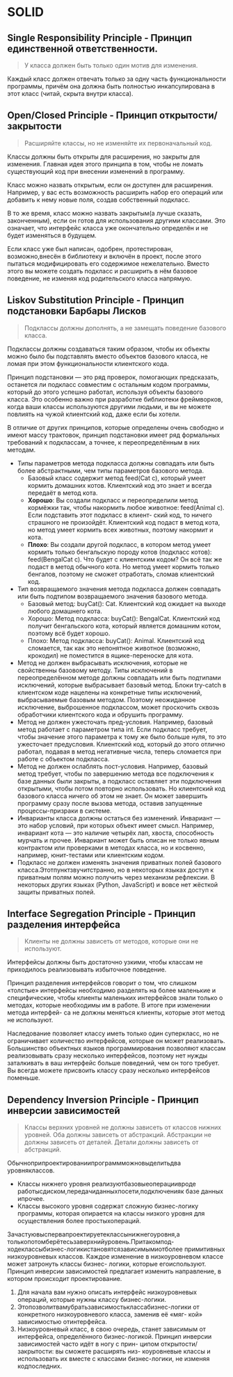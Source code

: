 # SOLID

## Single Responsibility Principle - Принцип единственной ответственности.

> У класса должен быть только один мотив для изменения.

Каждый класс должен отвечать только за одну часть функциональности программы,
причём она должна быть полностью инкапсулирована в этот класс
(читай, скрыта внутри класса).

## Open/Closed Principle - Принцип открытости/закрытости

> Расширяйте классы, но не изменяйте их первоначальный код.

Классы должны быть открыты для расширения, но закрыты для изменения. Главная
идея этого принципа в том, чтобы не ломать существующий код при
внесении изменений в программу.

Класс можно назвать открытым, если он доступен для расширения. Например, у вас
есть возможность расширить набор его операций или добавить к нему новые поля,
создав собственный подкласс.

В то же время, класс можно назвать закрытым(а лучше сказать, законченным), если
он готов для использования другими классами. Это означает, что интерфейс класса
уже окончательно определён и не будет изменяться в будущем.

Если класс уже был написан, одобрен, протестирован, возможно,внесён в библиотеку
и включён в проект, после этого пытаться модифицировать его содержимое
нежелательно. Вместо этого вы можете создать подкласс и расширить в нём базовое
поведение, не изменяя код родительского класса напрямую.

## Liskov Substitution Principle - Принцип подстановки Барбары Лисков

> Подклассы должны дополнять, а не замещать поведение базового класса.

Подклассы должны создаваться таким образом, чтобы их объекты можно было бы
подставлять вместо объектов базового класса, не ломая при этом функциональности
клиентского кода.

Принцип подстановки — это ряд проверок, помогающих предсказать, останется
ли подкласс совместим с остальным кодом программы, который до этого успешно
работал, используя объекты базового класса. Это особенно важно при разработке
библиотеки фреймворков, когда ваши классы используются другими людьми, и вы не
можете повлиять на чужой клиентский код, даже если бы хотели.

В отличие от других принципов, которые определены очень свободно и имеют массу
трактовок, принцип подстановки имеет ряд формальных требований к подклассам, а
точнее, к переопределённым в них методам.

- Типы параметров метода подкласса должны совпадать или
  быть более абстрактными, чем типы параметров базового метода.
    - Базовый класс содержит метод feed(Cat c), который умеет кормить домашних
      котов. Клиентский код это знает и всегда передаёт в метод кота.
    - **Хорошо**: Вы создали подкласс и переопределили метод
      кормёжки так, чтобы накормить любое животное:
      feed(Animal c). Если подставить этот подкласс в клиент-
      ский код, то ничего страшного не произойдёт. Клиентский
      код подаст в метод кота, но метод умеет кормить всех
      животных, поэтому накормит и кота.
    - **Плохо**: Вы создали другой подкласс, в котором метод умеет кормить
      только бенгальскую породу котов (подкласс котов): feed(BengalCat c). Что
      будет с клиентским кодом? Он всё так же подаст в метод обычного кота. Но
      метод умеет кормить только бенгалов, поэтому не сможет отработать, сломав
      клиентский код.
- Тип возвращаемого значения метода подкласса должен совпадать или быть подтипом
  возвращаемого значения базового метода.
    - Базовый метод: buyCat(): Cat. Клиентский код ожидает на выходе любого
      домашнего кота.
    - Хорошо: Метод подкласса: buyCat(): BengalCat. Клиентский код получит
      бенгальского кота, который является домашним котом, поэтому всё будет
      хорошо.
    - Плохо: Метод подкласса: buyCat(): Animal. Клиентский
      код сломается, так как это непонятное животное (возможно, крокодил)
      не поместится в ящике-переноске для кота.
- Метод не должен выбрасывать исключения, которые не свойственны базовому
  методу. Типы исключений в переопределённом методе должны совпадать или быть
  подтипами исключений, которые выбрасывает базовый метод. Блоки try-catch в
  клиентском коде нацелены на конкретные типы исключений, выбрасываемые базовым
  методом. Поэтому неожиданное исключение, выброшенное подклассом, может
  проскочить сквозь обработчики клиентского кода и обрушить программу.
- Метод не должен ужесточать пред-условия. Например, базовый метод работает с
  параметром типа int. Если подкласс требует, чтобы значение этого параметра к
  тому же было больше нуля, то это ужесточает предусловия. Клиентский код,
  который до этого отлично работал, подавая в метод негативные числа, теперь
  сломается при работе с объектом подкласса.
- Метод не должен ослаблять пост-условия. Например, базовый метод требует, чтобы
  по завершению метода все подключения к базе данных были закрыты, а подкласс
  оставляет эти подключения открытыми, чтобы потом повторно использовать. Но
  клиентский код базового класса ничего об этом не знает. Он может завершить
  программу сразу после вызова метода, оставив запущенные процессы-призраки в
  системе.
- Инварианты класса должны остаться без изменений. Инвариант — это набор
  условий, при которых объект имеет смысл. Например, инвариант кота — это
  наличие четырёх лап, хвоста, способность мурчать и прочее. Инвариант может
  быть описан не только явным контрактом или проверками в методах класса, но и
  косвенно, например, юнит-тестами или клиентским кодом.
- Подкласс не должен изменять значения приватных полей базового
  класса.Этотпунктзвучитстранно, но в некоторых языках доступ к приватным полям
  можно получить через механизм рефлексии. В некоторых других языках (Python,
  JavaScript) и вовсе нет жёсткой защиты приватных полей.

## Interface Segregation Principle - Принцип разделения интерфейса

> Клиенты не должны зависеть от методов, которые они не используют.

Интерфейсы должны быть достаточно узкими, чтобы классам не приходилось
реализовывать
избыточное поведение.

Принцип разделения интерфейсов говорит о том, что слишком «толстые» интерфейсы
необходимо разделять на более маленькие и специфические, чтобы клиенты маленьких
интерфейсов знали только о методах, которые необходимы им в работе. В итоге при
изменении метода интерфей- са не должны меняться клиенты, которые этот метод не
используют.

Наследование позволяет классу иметь только один суперкласс, но не ограничивает
количество интерфейсов, которые он может реализовать. Большинство объектных
языков программирования позволяют классам реализовывать сразу несколько
интерфейсов, поэтому нет нужды заталкивать в ваш интерфейс больше поведений, чем
он того требует. Вы всегда можете присвоить классу сразу несколько интерфейсов
поменьше.

## Dependency Inversion Principle - Принцип инверсии зависимостей

> Классы верхних уровней не должны зависеть от классов нижних уровней. Оба
> должны зависеть от абстракций. Абстракции не должны зависеть от деталей.
> Детали должны зависеть от абстракций.



Обычноприпроектированиипрограммможновыделитьдва
уровняклассов.

- Классы нижнего уровня реализуютбазовыеоперациивроде
  работысдиском,передачиданныхпосети,подключенияк
  базе данных ипрочее.
- Классы высокого уровня содержат сложную бизнес-логику
  программы, которая опирается на классы низкого уровня
  для осуществления более простыхопераций.

Зачастуювыспервапроектируетеклассынижнегоуровня,а
толькопотомберётесьзаверхнийуровень.Притакомпод-
ходеклассыбизнес-логикистановятсязависимымиотболее
примитивных низкоуровневых классов. Каждое изменение
в низкоуровневом классе может затронуть классы бизнес-
логики, которые егоиспользуют.
Принцип инверсии зависимостей предлагает изменить
направление, в котором происходит проектирование.

1. Для начала вам нужно описать интерфейс низкоуровневых
   операций, которые нужны классу бизнес-логики.
2. Этопозволитвамубратьзависимостьклассабизнес-логики
   от конкретного низкоуровневого класса, заменив её «мяг-
   кой» зависимостью отинтерфейса.
3. Низкоуровневый класс, в свою очередь, станет зависимым
   от интерфейса, определённого бизнес-логикой.
   Принцип инверсии зависимостей часто идёт в ногу с прин-
   ципом открытости/закрытости: вы сможете расширять низ-
   коуровневые классы и использовать их вместе с классами
   бизнес-логики, не изменяя кодпоследних.